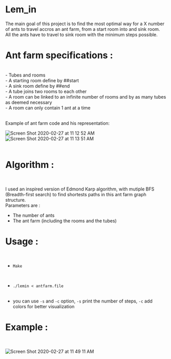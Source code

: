 # Lem_in

The main goal of this project is to find the most optimal way for a X number of ants to travel accros an ant farm, from a start room into and sink room.<br/>
All the ants have to travel to sink room with the minimum steps possible.

<h1>Ant farm specifications :</h1><br/>
- Tubes and rooms<br/>
- A starting room define by ##start<br/>
- A sink room define by ##end<br/>
- A tube joins two rooms to each other<br/>
- A room can be linked to an infinite number of rooms and by as many tubes as deemed necessary<br/>
- A room can only contain 1 ant at a time<br/>
<br/>

Example of ant farm code and his representation:<br/>

![Screen Shot 2020-02-27 at 11 12 52 AM](https://user-images.githubusercontent.com/24353380/75434812-65e63f00-5952-11ea-8b26-b9493124cddb.png)
![Screen Shot 2020-02-27 at 11 13 51 AM](https://user-images.githubusercontent.com/24353380/75435165-eefd7600-5952-11ea-8cc1-89c4cd4ed931.png)
<br/><br/>

<h1>Algorithm :</h1><br/>

I used an inspired version of Edmond Karp algorithm, with mutiple BFS (Breadth-first search) to find shortests paths in this ant farm graph structure.<br/>
Parameters are :<br/>
- The number of ants<br/>
- The ant farm (including the rooms and the tubes)<br/>

<h1>Usage :</h1><br/>

- <pre><code>Make</code></pre><br/>
- <pre><code>./lemin < antfarm.file</code></pre><br/>
- you can use <code>-s</code> and <code>-c</code> option, <code>-s</code> print the number of steps, <code>-c</code> add colors for better visualization<br/>

<h1>Example :</h1><br/>

![Screen Shot 2020-02-27 at 11 49 11 AM](https://user-images.githubusercontent.com/24353380/75437882-3dad0f00-5957-11ea-8a30-64a116b3bd65.png)

